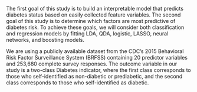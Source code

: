 The first goal of this study is to build an interpretable model that predicts diabetes status based on easily collected feature variables. The second goal of this study is to determine which factors are most predictive of diabetes risk. To achieve these goals, we will consider both classification and regression models by fitting LDA, QDA, logistic, LASSO, neural networks, and boosting models.

We are using a publicly available dataset from the CDC’s 2015 Behavioral Risk Factor Surveillance System (BRFSS) containing 20 predictor variables and 253,680 complete survey responses. The outcome variable in our study is a two-class Diabetes indicator, where the first class corresponds to those who self-identified as non-diabetic or prediabetic, and the second class corresponds to those who self-identified as diabetic.

